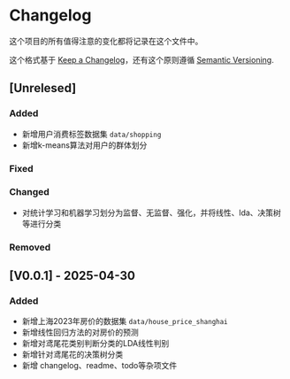 # Changelog

这个项目的所有值得注意的变化都将记录在这个文件中。

这个格式基于 [Keep a Changelog](https://keepachangelog.com/en/1.1.0/)，还有这个原则遵循 [Semantic Versioning](https://semver.org/spec/v2.0.0.html).

## [Unrelesed]

### Added

- 新增用户消费标签数据集 `data/shopping`
- 新增k-means算法对用户的群体划分

### Fixed

### Changed

- 对统计学习和机器学习划分为监督、无监督、强化，并将线性、lda、决策树等进行分类

### Removed

## [V0.0.1] - 2025-04-30

### Added

- 新增上海2023年房价的数据集 `data/house_price_shanghai`
- 新增线性回归方法的对房价的预测
- 新增对鸢尾花类别判断分类的LDA线性判别
- 新增针对鸢尾花的决策树分类
- 新增 changelog、readme、todo等杂项文件
